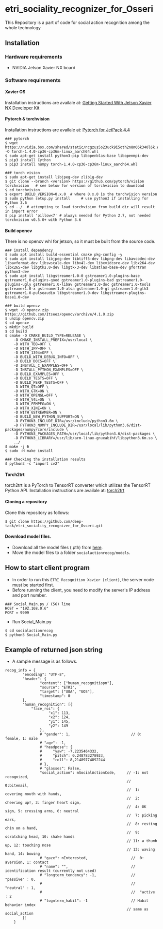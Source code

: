 # etri_sociality_recognizer_for_Osseri

This Repository is a part of code for social action recognition among the whole technology


## Installation

### Hardware requirements

* NVIDIA Jetson Xavier NX board

### Software requirements

#### Xavier OS

Installation instructions are availale at: [Getting Started With Jetson Xavier NX Developer Kit](https://developer.nvidia.com/embedded/learn/get-started-jetson-xavier-nx-devkit#intro)

#### Pytorch & torchvision

Installation instructions are availale at: [Pytorch for JetPack 4.4](https://forums.developer.nvidia.com/t/pytorch-for-jetson-nano-version-1-6-0-now-available/72048)
```
### pytorch 
$ wget https://nvidia.box.com/shared/static/ncgzus5o23uck9i5oth2n8n06k340l6k.whl -O torch-1.4.0-cp36-cp36m-linux_aarch64.whl
$ sudo apt-get install python3-pip libopenblas-base libopenmpi-dev 
$ pip3 install Cython
$ pip3 install numpy torch-1.4.0-cp36-cp36m-linux_aarch64.whl

### torch vision
$ sudo apt-get install libjpeg-dev zlib1g-dev
$ git clone --branch <version> https://github.com/pytorch/vision torchvision   # see below for version of torchvision to download
$ cd torchvision
$ export BUILD_VERSION=0.x.0  # where 0.x.0 is the torchvision version  
$ sudo python setup.py install     # use python3 if installing for Python 3.6
$ cd ../  # attempting to load torchvision from build dir will result in import error
$ pip install 'pillow<7' # always needed for Python 2.7, not needed torchvision v0.5.0+ with Python 3.6
```

#### Build opencv

There is no opencv whl for jetson, so it must be built from the source code.
```
### install dependency
$ sudo apt install build-essential cmake pkg-config -y 
$ sudo apt install libjpeg-dev libtiff5-dev libpng-dev libavcodec-dev libavformat-dev libswscale-dev libv4l-dev libxvidcore-dev libx264-dev libx265-dev libgtk2.0-dev libgtk-3-dev libatlas-base-dev gfortran python3-dev
$ sudo apt install libgstreamer1.0-0 gstreamer1.0-plugins-base gstreamer1.0-plugins-good gstreamer1.0-plugins-bad gstreamer1.0-plugins-ugly gstreamer1.0-libav gstreamer1.0-doc gstreamer1.0-tools gstreamer1.0-x gstreamer1.0-alsa gstreamer1.0-gl gstreamer1.0-gtk3 gstreamer1.0-pulseaudio libgstreamer1.0-dev libgstreamer-plugins-base1.0-dev

### build opencv
$ wget -O opencv.zip https://github.com/Itseez/opencv/archive/4.1.0.zip
$ unzip opencv.zip
$ cd opencv
$ mkdir build
$ cd build
$ cmake -D CMAKE_BUILD_TYPE=RELEASE \
    -D CMAKE_INSTALL_PREFIX=/usr/local \
    -D WITH_TBB=OFF \
    -D WITH_IPP=OFF \
    -D WITH_1394=OFF \
    -D BUILD_WITH_DEBUG_INFO=OFF \
    -D BUILD_DOCS=OFF \
    -D INSTALL_C_EXAMPLES=OFF \
    -D INSTALL_PYTHON_EXAMPLES=OFF \
    -D BUILD_EXAMPLES=OFF \
    -D BUILD_TESTS=OFF \
    -D BUILD_PERF_TESTS=OFF \
    -D WITH_QT=OFF \
    -D WITH_GTK=ON \
    -D WITH_OPENGL=OFF \
    -D WITH_V4L=ON  \
    -D WITH_FFMPEG=ON \
    -D WITH_XINE=ON \
    -D WITH_GSTREAMER=ON \
    -D BUILD_NEW_PYTHON_SUPPORT=ON \
    -D PYTHON3_INCLUDE_DIR=/usr/include/python3.6m \
    -D PYTHON3_NUMPY_INCLUDE_DIR=/usr/local/lib/python3.6/dist-packages/numpy/core/include \
    -D PYTHON3_PACKAGES_PATH=/usr/local/lib/python3.6/dist-packages \
    -D PYTHON3_LIBRARY=/usr/lib/arm-linux-gnueabihf/libpython3.6m.so \
    ../
$ make -j 6
$ sudo -H make install

### Checking the installation results
$ python3 -c "import cv2"
```

#### Torch2trt 

torch2trt is a PyTorch to TensorRT converter which utilizes the TensorRT Python API. 
Installation instructions are availale at: [torch2trt](https://github.com/NVIDIA-AI-IOT/torch2trt)

#### Cloning a repository

Clone this repository as follows:

```
$ git clone https://github.com/deep-task/etri_sociality_recognizer_for_Osseri.git
```

#### Download model files.
* Download all the model files (.pth) from [here]().
* Move the model files to a folder  `socialactionrecog/models`.


## How to start client program
* In order to run this `ETRI_Recognition_Xavier (client)`, the server node must be started first.
* Before running the client, you need to modify the server's IP address and port number.
```
### Social_Main.py / (56) line
HOST = "192.168.0.6"
PORT = 9999
```
* Run Social_Main.py 
```
$ cd socialactionrecog
$ python3 Social_Main.py
```

## Example of returned json string
* A sample message is as follows.
```
recog_info = {
        "encoding": "UTF-8",
        "header": {
                "content": ["human_recognitiopn"],
                "source": "ETRI",
                "target": ["UOA", "UOS"],
                "timestamp": 0
        },
        "human_recognition": [{
            "face_roi": {
                    "x1": 113,
                    "x2": 124,
                    "y1": 145,
                    "y2": 149
                },
                # "gender": 1,                            // 0: female, 1: male
                # "age": -1,
                # "headpose": {
                #     "yaw": -7.2235464332,
                #     "pitch": 0.248783278923,
                #     "roll": 8,21489774892244
                # },
                # "glasses": False,
                "social_action": nSocialActionCode,     // -1: not recognized,
                                                        //  0:bitenail,                   
                                                        //  1: covering mouth with hands,
                                                        //  2: cheering up!, 3: finger heart sign,
                                                        //  4: OK sign, 5: crossing arms, 6: neutral
                                                        //  7: picking ears,
                                                        //  8: resting chin on a hand,
                                                        //  9: scratching head, 10: shake hands 
                                                        // 11: a thumb up, 12: touching nose
                                                        // 13: waving hand, 14: bowing 
                # "gaze": nInterested,                    //  0: aversion, 1: contact
                # "name": "",                             // identification result (currently not used)
                # "longterm_tendency": -1,                //  "passive" : 0,
                #                                         //  "neutral" : 1,
                #                                         //  "active : 2
                # "lognterm_habit": -1                    // Habit behavior index
                                                        // same as social_action
        }]
    }

```